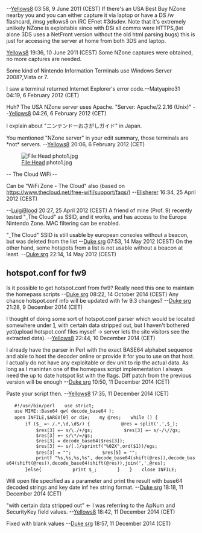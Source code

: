 --[Yellows8](User:Yellows8 "wikilink") 03:58, 9 June 2011 (CEST) If
there's an USA Best Buy NZone nearby you and you can either capture it
via laptop or have a DS /w flashcard, /msg yellows8 on IRC EFnet
\#3dsdev. Note that it's extremely unlikely NZone is exploitable since
with DSi all comms were HTTPS,(let alone 3DS uses a NetFront version
without the old html parsing bugs) this is just for accessing the server
at home from both 3DS and laptop.



[Yellows8](User:Yellows8 "wikilink") 19:36, 10 June 2011 (CEST) Some
NZone captures were obtained, no more captures are needed.

Some kind of Nintendo Information Terminals use Windows Server
2008?,Vista or 7.

I saw a terminal returned Internet Explorer's error code.--Matyapiro31
04:19, 6 February 2012 (CET)


Huh? The USA NZone server uses Apache. "Server: Apache/2.2.16 (Unix)"
--[Yellows8](User:Yellows8 "wikilink") 04:26, 6 February 2012 (CET)

I explain about "ニンテンドーおさがしガイド" in Japan.


You mentioned "NZone server" in your edit summary, those terminals are
\*not\* servers. --[Yellows8](User:Yellows8 "wikilink") 20:06, 6
February 2012 (CET)

<figure>
<img src="Head_photo1.jpg" title="File:Head photo1.jpg" />
<figcaption><a href="File:Head">File:Head</a> photo1.jpg</figcaption>
</figure>

-- The Cloud WiFi --

Can be "WiFi Zone - The Cloud" also (based on
<https://www.thecloud.net/free-wifi/support/faqs/>)
--[Elisherer](User:Elisherer "wikilink") 16:34, 25 April 2012 (CEST)

--[LuigiBlood](User:LuigiBlood "wikilink") 20:27, 25 April 2012 (CEST) A
friend of mine (Prof. 9) recently tested "_The Cloud" as SSID, and it
works, and has access to the Europe Nintendo Zone. MAC filtering can be
enabled.

"_The Cloud" SSID is still usable by european consoles without a
beacon, but was deleted from the list --[Duke
srg](User:Duke_srg "wikilink") 07:53, 14 May 2012 (CEST) On the other
hand, some hotspots from a list is not usable without a beacon at least.
--[Duke srg](User:Duke_srg "wikilink") 22:14, 14 May 2012 (CEST)

## hotspot.conf for fw9

Is it possible to get hotspot.conf from fw9? Really need this one to
maintain the homepass scripts --[Duke srg](User:Duke_srg "wikilink")
08:22, 14 October 2014 (CEST) Any chance hotspot.conf info will be
updated with fw 9.3 changes? --[Duke srg](User:Duke_srg "wikilink")
21:28, 9 December 2014 (CET)


I thought of doing some sort of hotspot.conf parser which would be
located somewhere under [1](http://yls8.mtheall.com), with certain data
stripped out, but I haven't bothered yet(upload hotspot.conf files
myself -\> server lets the site visitors see the extracted data).
--[Yellows8](User:Yellows8 "wikilink") 22:44, 10 December 2014 (CET)


I already have the parser in Perl with the exact BASE64 alphabet
sequence and able to host the decoder online or provide it for you to
use on that host. I actually do not have any exploitable or dev unit to
rip the actual data. As long as I manintan one of the homepass script
implementation I always need the up to date hotspot list with the flags.
Diff patch from the previous version will be enough --[Duke
srg](User:Duke_srg "wikilink") 10:50, 11 December 2014 (CET)


Paste your script then. --[Yellows8](User:Yellows8 "wikilink") 17:35, 11
December 2014 (CET)



`   #!/usr/bin/perl`
`   use strict;`
`   use MIME::Base64 qw( decode_base64 );`
`   open INFILE,$ARGV[0] or die;`
`   my @res;`
`   while (`<INFILE>`) {`
`       if ($_ =~ /.*,\d,\d$/) {`
`           @res = split(',',$_);`
`           $res[3] =~ s/\./+/gs;`
`           $res[3] =~ s/-/\//gs;`
`           $res[3] =~ s/\*/=/gs;`
`           $res[3] = decode_base64($res[3]);`
`           $res[3] =~ s/(.)/sprintf("%02X",ord($1))/egs;`
`           $res[3] = "";`
`           $res[5] = "";`
`           printf "%s,%s,%s,%s", decode_base64(shift(@res)),decode_base64(shift(@res)),decode_base64(shift(@res)),join(',',@res);`
`       }else{`
`           print $_;`
`       }`
`   }`
`   close INFILE;`

Will open file specified as a parameter and print the result with base64
decoded strings and key date inf hex string format. --[Duke
srg](User:Duke_srg "wikilink") 18:18, 11 December 2014 (CET)


"with certain data stripped out" \<- I was referring to the ApNum and
SecurityKey field values. --[Yellows8](User:Yellows8 "wikilink") 18:42,
11 December 2014 (CET)


Fixed with blank values --[Duke srg](User:Duke_srg "wikilink") 18:57, 11
December 2014 (CET)
